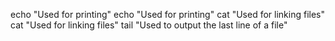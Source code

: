 echo "Used for printing"
echo "Used for printing"
cat "Used for linking files"
cat "Used for linking files"
tail "Used to output the last line of a file"
